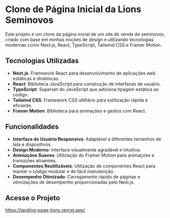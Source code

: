 # Clone de Página Inicial da Lions Seminovos

Este projeto é um clone da página inicial de um site de venda de seminovos, criado com base em minhas noções de design e utilizando tecnologias modernas como Next.js, React, TypeScript, Tailwind CSS e Framer Motion.

## Tecnologias Utilizadas

- **Next.js**: Framework React para desenvolvimento de aplicações web estáticas e dinâmicas.
- **React**: Biblioteca JavaScript para construção de interfaces de usuário.
- **TypeScript**: Superset do JavaScript que adiciona tipagem estática ao código.
- **Tailwind CSS**: Framework CSS utilitário para estilização rápida e eficiente.
- **Framer Motion**: Biblioteca para animações e gestos com React.

## Funcionalidades

- **Interface de Usuário Responsiva**: Adaptável a diferentes tamanhos de tela e dispositivos.
- **Design Moderno**: Interface visualmente agradável e intuitiva.
- **Animações Suaves**: Utilização do Framer Motion para animações e transições atraentes.
- **Componentes Reutilizáveis**: Utilização de componentes React para manter o código modular e de fácil manutenção.
- **Desempenho Otimizado**: Carregamento rápido de páginas e otimizações de desempenho proporcionadas pelo Next.js.

## Acesse o Projeto

https://landing-page-lions.vercel.app/


